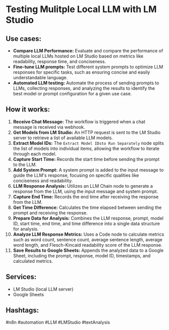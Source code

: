 # Testing Mulitple Local LLM with LM Studio

## Use cases:
- **Compare LLM Performance:** Evaluate and compare the performance of multiple local LLMs hosted on LM Studio based on metrics like readability, response time, and conciseness.
- **Fine-tune LLM prompts:** Test different system prompts to optimize LLM responses for specific tasks, such as ensuring concise and easily understandable language.
- **Automated LLM testing:** Automate the process of sending prompts to LLMs, collecting responses, and analyzing the results to identify the best model or prompt configuration for a given use case.

## How it works:
1. **Receive Chat Message:** The workflow is triggered when a chat message is received via webhook.
2. **Get Models from LM Studio:** An HTTP request is sent to the LM Studio server to retrieve a list of available LLM models.
3. **Extract Model IDs:** The `Extract Model IDsto Run Separately` node splits the list of models into individual items, allowing the workflow to iterate through each model.
4. **Capture Start Time:** Records the start time before sending the prompt to the LLM.
5. **Add System Prompt:** A system prompt is added to the input message to guide the LLM's response, focusing on specific qualities like conciseness and readability.
6. **LLM Response Analysis:** Utilizes an LLM Chain node to generate a response from the LLM, using the input message and system prompt.
7. **Capture End Time:** Records the end time after receiving the response from the LLM.
8. **Get Time Difference:** Calculates the time elapsed between sending the prompt and receiving the response.
9. **Prepare Data for Analysis:** Combines the LLM response, prompt, model ID, start time, end time, and time difference into a single data structure for analysis.
10. **Analyze LLM Response Metrics:** Uses a Code node to calculate metrics such as word count, sentence count, average sentence length, average word length, and Flesch-Kincaid readability score of the LLM response.
11. **Save Results to Google Sheets:** Appends the analyzed data to a Google Sheet, including the prompt, response, model ID, timestamps, and calculated metrics.

## Services:
- LM Studio (local LLM server)
- Google Sheets

## Hashtags:
#n8n #automation #LLM #LMStudio #textAnalysis
